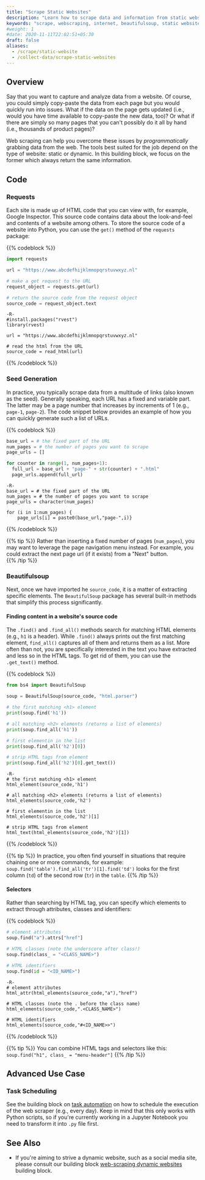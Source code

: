 ```yaml
---
title: "Scrape Static Websites"
description: "Learn how to scrape data and information from static websites."
keywords: "scrape, webscraping, internet, beautifulsoup, static website"
#weight: 1
#date: 2020-11-11T22:02:51+05:30
draft: false
aliases:
  - /scrape/static-website
  - /collect-data/scrape-static-websites
---
```


## Overview
Say that you want to capture and analyze data from a website. Of course, you could simply copy-paste the data from each page but you would quickly run into issues. What if the data on the page gets updated (i.e., would you have time available to copy-paste the new data, too)? Or what if there are simply so many pages that you can't possibly do it all by hand (i.e., thousands of product pages)?

Web scraping can help you overcome these issues by *programmatically* grabbing data from the web. The tools best suited for the job depend on the type of website: static or dynamic. In this building block, we focus on the former which always return the same information.

## Code

### Requests
Each site is made up of HTML code that you can view with, for example, Google Inspector. This source code contains data about the look-and-feel and contents of a website among others. To store the source code of a website into Python, you can use the `get()` method of the `requests` package:

{{% codeblock %}}

```python
import requests

url = "https://www.abcdefhijklmnopqrstuvwxyz.nl"

# make a get request to the URL
request_object = requests.get(url)

# return the source code from the request object
source_code = request_object.text
```

```
-R-
#install.packages("rvest")
library(rvest)

url = "https://www.abcdefhijklmnopqrstuvwxyz.nl"

# read the html from the URL
source_code = read_html(url)
```
{{% /codeblock %}}

### Seed Generation
In practice, you typically scrape data from a multitude of links (also known as the seed). Generally speaking, each URL has a fixed and variable part. The latter may be a page number that increases by increments of 1 (e.g., `page-1`, `page-2`). The code snippet below provides an example of how you can quickly generate such a list of URLs.

{{% codeblock %}}
```Python
base_url = # the fixed part of the URL
num_pages = # the number of pages you want to scrape
page_urls = []

for counter in range(1, num_pages+1):
  full_url = base_url + "page-" + str(counter) + ".html"
  page_urls.append(full_url)
```
```
-R-
base_url = # the fixed part of the URL
num_pages = # the number of pages you want to scrape
page_urls = character(num_pages)

for (i in 1:num_pages) {
	page_urls[i] = paste0(base_url,"page-",i)}
```
{{% /codeblock %}}

{{% tip %}}
Rather than inserting a fixed number of pages (`num_pages`), you may want to leverage the page navigation menu instead. For example, you could extract the next page url (if it exists) from a "Next" button.  
{{% /tip %}}


### Beautifulsoup

Next, once we have imported he `source_code`, it is a matter of extracting specific elements. The `BeautifulSoup` package has several built-in methods that simplify this process significantly.

#### Finding content in a website's source code
The `.find()` and `.find_all()` methods search for matching HTML elements (e.g., `h1` is a header). While `.find()` always prints out the first matching element, `find_all()` captures all of them and returns them as a list. More often than not, you are specifically interested in the text you have extracted and less so in the HTML tags. To get rid of them, you can use the `.get_text()` method.

{{% codeblock %}}
```Python
from bs4 import BeautifulSoup

soup = BeautifulSoup(source_code, "html.parser")

# the first matching <h1> element
print(soup.find('h1'))

# all matching <h2> elements (returns a list of elements)
print(soup.find_all('h1'))

# first elementin in the list
print(soup.find_all('h2')[0])

# strip HTML tags from element
print(soup.find_all('h2')[0].get_text())
```
```
-R-
# the first matching <h1> element
html_element(source_code,'h1')

# all matching <h2> elements (returns a list of elements)
html_elements(source_code,'h2')

# first elementin in the list
html_elements(source_code,'h2')[1]

# strip HTML tags from element
html_text(html_elements(source_code,'h2')[1])
```
{{% /codeblock %}}


{{% tip %}}
In practice, you often find yourself in situations that require chaining one or more commands, for example: `soup.find('table').find_all('tr')[1].find('td')` looks for the first column (`td`) of the second row (`tr`) in the `table`.
{{% /tip %}}

#### Selectors
Rather than searching by HTML tag, you can specify which elements to extract through attributes, classes and identifiers:

{{% codeblock %}}
```Python
# element attributes
soup.find("a").attrs["href"]

# HTML classes (note the underscore after class!)
soup.find(class_ = "<CLASS_NAME>")

# HTML identifiers
soup.find(id = "<ID_NAME>")
```
```
-R-
# element attributes
html_attr(html_elements(source_code,"a"),"href")

# HTML classes (note the . before the class name)
html_elements(source_code,".<CLASS_NAME>")

# HTML identifiers
html_elements(source_code,"#<ID_NAME>>")
```

{{% /codeblock %}}

{{% tip %}}
You can combine HTML tags and selectors like this:   
```soup.find("h1", class_ = "menu-header"]```
{{% /tip %}}


## Advanced Use Case

### Task Scheduling
See the building block on [task automation](http://tilburgsciencehub.com/building-blocks/automate-and-execute-your-work/automate-your-workflow/task-scheduling/) on how to schedule the execution of the web scraper (e.g., every day). Keep in mind that this only works with Python scripts, so if you're currently working in a Jupyter Notebook you need to transform it into `.py` file first.


## See Also
* If you're aiming to strive a dynamic website, such as a social media site, please consult our building block [web-scraping dynamic websites](/building-blocks/collect-data/webscraping-apis/scrape-dynamic-websites/) building block.
